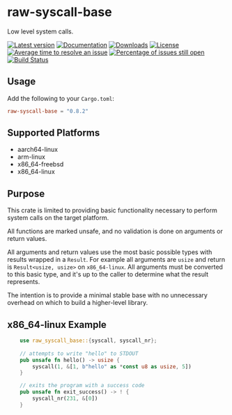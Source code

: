 # raw-syscall-base
Low level system calls.

[![Latest version](https://img.shields.io/crates/v/raw-syscall-base.svg)](https://crates.io/crates/raw-syscall-base)
[![Documentation](https://docs.rs/raw-syscall-base/badge.svg)](https://docs.rs/raw-syscall-base)
[![Downloads](https://img.shields.io/crates/d/raw-syscall-base.svg)](https://crates.io/crates/raw-syscall-base)
[![License](https://img.shields.io/crates/l/raw-syscall-base.svg)](LICENSE.md)
[![Average time to resolve an issue](http://isitmaintained.com/badge/resolution/rvlzzr/raw-syscall-base.svg)](http://isitmaintained.com/project/rvlzzr/raw-syscall-base "Average time to resolve an issue")
[![Percentage of issues still open](http://isitmaintained.com/badge/open/rvlzzr/raw-syscall-base.svg)](http://isitmaintained.com/project/rvlzzr/raw-syscall-base "Percentage of issues still open")
[![Build Status](https://travis-ci.org/rvlzzr/raw-syscall-base.svg?branch=master)](https://travis-ci.org/rvlzzr/raw-syscall-base)

## Usage
Add the following to your `Cargo.toml`:
```toml
raw-syscall-base = "0.8.2"
```

## Supported Platforms
* aarch64-linux
* arm-linux
* x86_64-freebsd
* x86_64-linux

## Purpose
This crate is limited to providing basic functionality necessary to perform system calls on the target platform.

All functions are marked unsafe, and no validation is done on arguments or return values.

All arguments and return values use the most basic possible types with results wrapped in a `Result`. For example all arguments are `usize` and return is `Result<usize, usize>` on `x86_64-linux`. All arguments must be converted to this basic type, and it's up to the caller to determine what the result represents.

The intention is to provide a minimal stable base with no unnecessary overhead on which to build a higher-level library.

## x86_64-linux Example
```rust
    use raw_syscall_base::{syscall, syscall_nr};
    
    // attempts to write "hello" to STDOUT
    pub unsafe fn hello() -> usize {
        syscall(1, &[1, b"hello" as *const u8 as usize, 5])
    }

    // exits the program with a success code 
    pub unsafe fn exit_success() -> ! {
        syscall_nr(231, &[0])
    }
```
